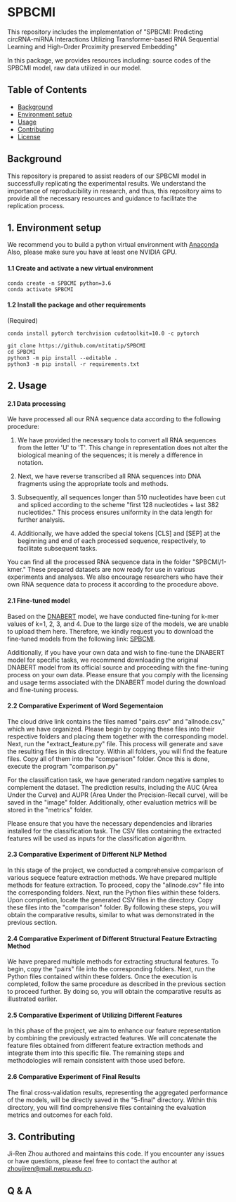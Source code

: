 # SPBCMI

This repository includes the implementation of "SPBCMI: Predicting circRNA-miRNA Interactions Utilizing Transformer-based RNA Sequential Learning and High-Order Proximity preserved Embedding" 

In this package, we provides resources including: source codes of the SPBCMI model, raw data utilized in our model.

## Table of Contents

- [Background](#background)
- [Environment setup](#Environment-setup)
- [Usage](#usage)
- [Contributing](#contributing)
- [License](#license)

## Background

This repository is prepared to assist readers of our SPBCMI model in successfully replicating the experimental results. We understand the importance of reproducibility in research, and thus, this repository aims to provide all the necessary resources and guidance to facilitate the replication process.

## 1. Environment setup
We recommend you to build a python virtual environment with [Anaconda](https://docs.anaconda.com/anaconda/) Also, please make sure you have at least one NVIDIA GPU.

#### 1.1 Create and activate a new virtual environment

```
conda create -n SPBCMI python=3.6
conda activate SPBCMI
```

#### 1.2 Install the package and other requirements

(Required)

```
conda install pytorch torchvision cudatoolkit=10.0 -c pytorch

git clone https://github.com/ntitatip/SPBCMI
cd SPBCMI
python3 -m pip install --editable .
python3 -m pip install -r requirements.txt
```
## 2. Usage

#### 2.1 Data processing

We have processed all our RNA sequence data according to the following procedure:
1. We have provided the necessary tools to convert all RNA sequences from the letter 'U' to 'T'. This change in representation does not alter the biological meaning of the sequences; it is merely a difference in notation.

2. Next, we have reverse transcribed all RNA sequences into DNA fragments using the appropriate tools and methods.

3. Subsequently, all sequences longer than 510 nucleotides have been cut and spliced according to the scheme "first 128 nucleotides + last 382 nucleotides." This process ensures uniformity in the data length for further analysis.

4. Additionally, we have added the special tokens [CLS] and [SEP] at the beginning and end of each processed sequence, respectively, to facilitate subsequent tasks.

You can find all the processed RNA sequence data in the folder "SPBCMI/1-kmer." These prepared datasets are now ready for use in various experiments and analyses. We also encourage researchers who have their own RNA sequence data to process it according to the procedure above.

#### 2.1 Fine-tuned model

Based on the [DNABERT](https://github.com/jerryji1993/DNABERT.git) model, we have conducted fine-tuning for k-mer values of k=1, 2, 3, and 4. Due to the large size of the models, we are unable to upload them here. Therefore, we kindly request you to download the fine-tuned models from the following link: [SPBCMI](https://drive.google.com/drive/folders/154LhzAD498l96Sua-tATNcI7y20l7kUV?usp=sharing).

Additionally, if you have your own data and wish to fine-tune the DNABERT model for specific tasks, we recommend downloading the original DNABERT model from its official source and proceeding with the fine-tuning process on your own data. Please ensure that you comply with the licensing and usage terms associated with the DNABERT model during the download and fine-tuning process.

#### 2.2 Comparative Experiment of Word Segementaion


The cloud drive link contains the files named "pairs.csv" and "allnode.csv," which we have organized. Please begin by copying these files into their respective folders and placing them together with the corresponding model. Next, run the "extract_feature.py" file. This process will generate and save the resulting files in this directory. Within all folders, you will find the feature files. Copy all of them into the "comparison" folder.  Once this is done, execute the program "comparison.py"

For the classification task, we have generated random negative samples to complement the dataset. The prediction results, including the AUC (Area Under the Curve) and AUPR (Area Under the Precision-Recall curve), will be saved in the "image" folder. Additionally, other evaluation metrics will be stored in the "metrics" folder.

Please ensure that you have the necessary dependencies and libraries installed for the classification task. The CSV files containing the extracted features will be used as inputs for the classification algorithm.

#### 2.3 Comparative Experiment of Different NLP Method

In this stage of the project, we conducted a comprehensive comparison of various sequece feature extraction methods. We have prepared multiple methods for feature extraction. To proceed, copy the "allnode.csv" file into the corresponding folders. Next, run the Python files within these folders. Upon completion, locate the generated CSV files in the directory. Copy these files into the "comparison" folder. By following these steps, you will obtain the comparative results, similar to what was demonstrated in the previous section. 
#### 2.4 Comparative Experiment of Different Structural Feature Extracting Method

We have prepared multiple methods for extracting structural features. To begin, copy the "pairs" file into the corresponding folders. Next, run the Python files contained within these folders. Once the execution is completed, follow the same procedure as described in the previous section to proceed further. By doing so, you will obtain the comparative results as illustrated earlier.

#### 2.5 Comparative Experiment of Utilizing Different Features

In this phase of the project, we aim to enhance our feature representation by combining the previously extracted features. We will concatenate the feature files obtained from different feature extraction methods and integrate them into this specific file. The remaining steps and methodologies will remain consistent with those used before.

#### 2.6 Comparative Experiment of Final Results

The final cross-validation results, representing the aggregated performance of the models, will be directly saved in the "5-final" directory. Within this directory, you will find comprehensive files containing the evaluation metrics and outcomes for each fold.

## 3. Contributing

Ji-Ren Zhou authored and maintains this code. If you encounter any issues or have questions, please feel free to contact the author at zhoujiren@mail.nwpu.edu.cn.

## Q & A

